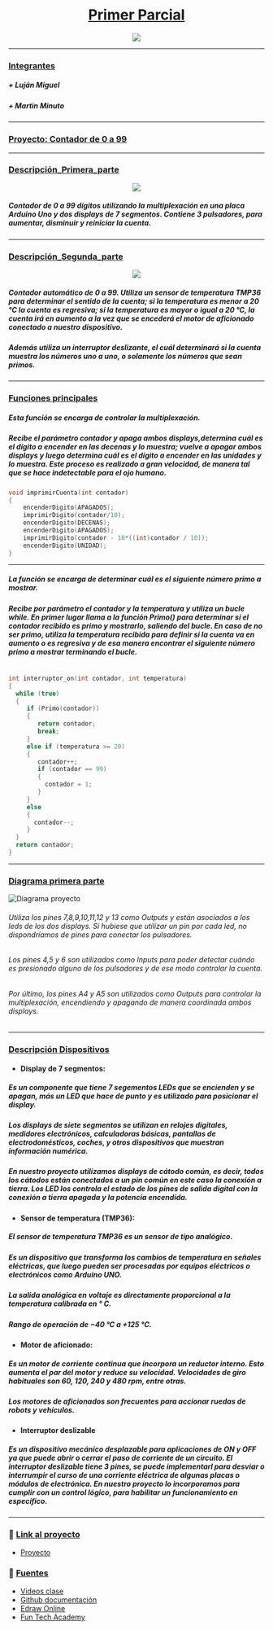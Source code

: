 # <center><span style="color:white">[Primer Parcial]()</span> 
<p align="center">
<img src = img/Arduino.png>
</p>

***
### [Integrantes]()
##### + Luján Miguel
##### + Martin Minuto
  
***
### <span style="color:white">[Proyecto: Contador de 0 a 99]()</span> 

***

### [Descripción_Primera_parte]() 

<p align="center">
<img src = img/ContadorDe0a99.png>
</p>

##### Contador de 0 a 99 dígitos utilizando la multiplexación en una placa Arduino Uno y dos displays de 7 segmentos. Contiene 3 pulsadores, para aumentar, disminuir y reiniciar la cuenta. 

***

### [Descripción_Segunda_parte]() 
<p align="center">
<img src = img\Segunda_Parte_Contador_0_a_99_automatico.png>
</p>

##### Contador automático de 0 a 99. Utiliza un sensor de temperatura TMP36 para determinar el sentido de la cuenta; si la temperatura es menor a 20 °C la cuenta es regresiva; si la temperatura es mayor o igual a 20 °C, la cuenta irá en aumento a la vez que se encederá el motor de aficionado conectado a nuestro dispositivo.
##### Además utiliza un interruptor deslizante, el cuál determinará si la cuenta muestra los números uno a uno, o solamente los números que sean primos. 





***
### [Funciones principales]()
##### Esta función se encarga de controlar la multiplexación.
##### Recibe el parámetro contador y apaga ambos displays,determina cuál es el dígito a encender  en las decenas y lo muestra; vuelve a apagar ambos displays y luego determina cuál es el dígito a encender en las unidades y lo muestra. Este proceso es realizado a gran velocidad, de manera tal que se hace indetectable para el ojo humano.


```C++
void imprimirCuenta(int contador)
{
    encenderDigito(APAGADOS);
    imprimirDigito(contador/10);
    encenderDigito(DECENAS);
    encenderDigito(APAGADOS);
    imprimirDigito(contador - 10*((int)contador / 10));
    encenderDigito(UNIDAD);
}
```
***
##### La función se encarga de determinar cuál es el siguiente número primo a mostrar.
##### Recibe por parámetro el contador y la temperatura y utiliza un bucle while. En primer lugar llama a la función Primo() para determinar si el contador recibido es primo y mostrarlo, saliendo del bucle. En caso de no ser primo, utiliza la temperatura recibida para definir si la cuenta va en aumento o es regresiva y de esa manera encontrar el siguiente número primo a mostrar terminando el bucle.

```C++

int interruptor_on(int contador, int temperatura)
{  
  while (true)
  {
     if (Primo(contador))
     {
        return contador;
        break;   
     }
     else if (temperatura >= 20)
     {
        contador++;
        if (contador == 99)
        {
          contador = 1;
        }
     }
     else
     {
       contador--;
     }
  }  	
  return contador;
}
```

---
### [Diagrama primera parte]()

![Diagrama proyecto](img/Diagrama.png)
###### Utiliza los pines 7,8,9,10,11,12 y 13 como Outputs y están asociados a los leds de los dos displays. Si hubiese que utilizar un pin por cada led, no dispondríamos de pines para conectar los pulsadores. 
###### Los pines 4,5 y 6 son utilizados como Inputs para poder detectar cuándo es presionado alguno de los pulsadores y de ese modo controlar la cuenta. 
###### Por último, los pines A4 y A5 son utilizados como Outputs para controlar la multiplexación, encendiendo y apagando de manera coordinada ambos displays.

---
### [Descripción Dispositivos]() 
+ #### Display de 7 segmentos:
##### Es un componente que tiene 7 segementos LEDs que se encienden y se apagan, más un LED que hace de punto y es utilizado para posicionar el display.
##### Los displays de siete segmentos se utilizan en relojes digitales, medidores electrónicos, calculadoras básicas, pantallas de electrodomésticos, coches, y otros dispositivos que muestran información numérica.
##### En nuestro proyecto utilizamos displays de cátodo común, es decir, todos los cátodos están conectados a un pin común en este caso la conexión a tierra. Los LED los controla el estado de los pines de salida digital con la conexión a tierra apagada y la potencia encendida.
+ #### Sensor de temperatura (TMP36):
##### El sensor de temperatura TMP36 es un sensor de tipo analógico.
##### Es un dispositivo que transforma los cambios de temperatura en señales eléctricas, que luego pueden ser procesadas por equipos eléctricos o electrónicos como Arduino UNO.
##### La salida analógica en voltaje es directamente proporcional a la temperatura calibrada en ° C.
##### Rango de operación de −40 °C a +125 °C.

+ #### Motor de aficionado:
##### Es un motor de corriente continua que incorpora un reductor interno. Esto aumenta el par del motor y reduce su velocidad. Velocidades de giro habituales son 60, 120, 240 y 480 rpm, entre otras.
##### Los motores de aficionados son frecuentes para accionar ruedas de robots y vehículos.

+ #### Interruptor deslizable
##### Es un dispositivo mecánico desplazable para aplicaciones de ON y OFF ya que puede abrir o cerrar el paso de corriente de un circuito. El interruptor deslizable tiene 3 pines, se puede implementarl para desviar o interrumpir el curso de una corriente eléctrica de algunas placas o módulos de electrónica. En nuestro proyecto lo incorporamos para cumplir con un control lógico, para habilitar un funcionamiento en específico.

***

### :eyes: [Link al proyecto]()
+ [Proyecto](https://www.tinkercad.com/things/3eCkR0PgxvF)
  
### :book: [Fuentes]()
+ [Videos clase](https://www.youtube.com/playlist?list=PL7LaR6_A2-E11BQXtypHMgWrSR-XOCeyD)
+ [Github documentación](https://docs.github.com/es/get-started/writing-on-github/getting-started-with-writing-and-formatting-on-github/basic-writing-and-formatting-syntax)
+ [Edraw Online](https://www.edrawmax.com/online/share.html?code=fb7e017c63a511ee8e0f0a54be41f961)
+ [Fun Tech Academy](https://funtechacademy.github.io/arduino/)
